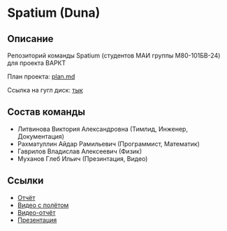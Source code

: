 # Spatium (Duna)

## Описание

Репозиторий команды Spatium (студентов МАИ группы М80-101БВ-24) для проекта ВАРКТ

План проекта: [plan.md](plan.md)

Ссылка на гугл диск: [тык](https://github.com/Afekaaa/VENERA-4.1)

## Состав команды
- Литвинова Виктория Александровна (Тимлид, Инженер, Документация)
- Рахматуллин Айдар Рамильевич (Программист, Математик)
- Гаврилов Владислав Алексеевич (Физик)
- Муханов Глеб Ильич (Презинтация, Видео)

## Ссылки
- [Отчёт](https://drive.google.com/drive/folders/1EFTCpQpB-dFMaTViPcewr43nD_1gXWz7?usp=drive_link)
- [Видео с полётом](https://drive.google.com/drive/folders/1oue5WWjc91WbPHgBP_SXYqrjKn1xooCt?usp=drive_link)
- [Видео-отчёт](https://drive.google.com/drive/folders/1oue5WWjc91WbPHgBP_SXYqrjKn1xooCt?usp=drive_link)
- [Презентация](https://drive.google.com/drive/folders/1iu6aRz2oBWLd_oYfPZ1cxLaMx1RiYM9s?usp=drive_link)
